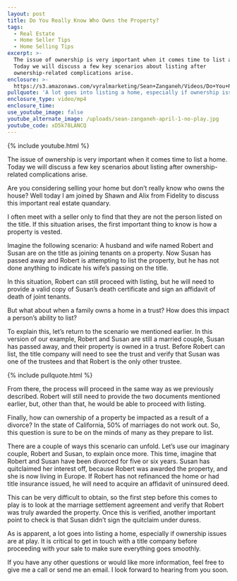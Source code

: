 ```yaml
---
layout: post
title: Do You Really Know Who Owns the Property?
tags:
  - Real Estate
  - Home Seller Tips
  - Home Selling Tips
excerpt: >-
  The issue of ownership is very important when it comes time to list a home.
  Today we will discuss a few key scenarios about listing after
  ownership-related complications arise.
enclosure: >-
  https://s3.amazonaws.com/vyralmarketing/Sean+Zanganeh/Videos/Do+You+Really+Know+Who+Owns+the+Property%253F.mp4
pullquote: 'A lot goes into listing a home, especially if ownership issues are at play.'
enclosure_type: video/mp4
enclosure_time:
use_youtube_image: false
youtube_alternate_image: /uploads/sean-zanganeh-april-1-no-play.jpg
youtube_code: xD5k78LANCQ
---
```


{% include youtube.html %}

The issue of ownership is very important when it comes time to list a home. Today we will discuss a few key scenarios about listing after ownership-related complications arise.

Are you considering selling your home but don’t really know who owns the house? Well today I am joined by Shawn and Alix from Fidelity to discuss this important real estate quandary.

I often meet with a seller only to find that they are not the person listed on the title. If this situation arises, the first important thing to know is how a property is vested.

Imagine the following scenario: A husband and wife named Robert and Susan are on the title as joining tenants on a property. Now Susan has passed away and Robert is attempting to list the property, but he has not done anything to indicate his wife’s passing on the title.

In this situation, Robert can still proceed with listing, but he will need to provide a valid copy of Susan’s death certificate and sign an affidavit of death of joint tenants.

But what about when a family owns a home in a trust? How does this impact a person’s ability to list?

To explain this, let’s return to the scenario we mentioned earlier. In this version of our example, Robert and Susan are still a married couple, Susan has passed away, and their property is owned in a trust. Before Robert can list, the title company will need to see the trust and verify that Susan was one of the trustees and that Robert is the only other trustee.

{% include pullquote.html %}

From there, the process will proceed in the same way as we previously described. Robert will still need to provide the two documents mentioned earlier, but, other than that, he would be able to proceed with listing.

Finally, how can ownership of a property be impacted as a result of a divorce? In the state of California, 50% of marriages do not work out. So, this question is sure to be on the minds of many as they prepare to list.

There are a couple of ways this scenario can unfold. Let’s use our imaginary couple, Robert and Susan, to explain once more. This time, imagine that Robert and Susan have been divorced for five or six years. Susan has quitclaimed her interest off, because Robert was awarded the property, and she is now living in Europe. If Robert has not refinanced the home or had title insurance issued, he will need to acquire an affidavit of uninsured deed.

This can be very difficult to obtain, so the first step before this comes to play is to look at the marriage settlement agreement and verify that Robert was truly awarded the property. Once this is verified, another important point to check is that Susan didn’t sign the quitclaim under duress.

As is apparent, a lot goes into listing a home, especially if ownership issues are at play. It is critical to get in touch with a title company before proceeding with your sale to make sure everything goes smoothly.

If you have any other questions or would like more information, feel free to give me a call or send me an email. I look forward to hearing from you soon.
